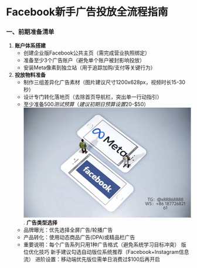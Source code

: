 # Facebook新手广告投放全流程指南
### 一、前期准备清单
1. **账户体系搭建**
   - 创建企业版Facebook公共主页（需完成营业执照绑定）
   - 准备至少3个广告账户（避免单个账户被封影响投放）
   - 安装Meta像素到独立站（用于追踪加购/支付等关键行为）
2. **投放物料准备**
   - 制作三组差异化广告素材（图片建议尺寸1200x628px，视频时长15-30秒）
   - 设计专门转化落地页（去除首页导航栏，突出单一行动指引）
   - 至少准备$500测试预算（建议初期日预算设置$20-$50）
![替代文字](微信图片_20250331131736.jpg)
. **广告类型选择**
   - 品牌曝光：优先选择全屏广告/轮播广告
   - 产品转化：使用动态商品广告(DPA)或精品栏广告
   - 重要说明：每个广告系列只用1种广告格式（避免系统学习目标冲突）
版位优化技巧
新手建议勾选自动版位系统推荐（Facebook+Instagram信息流）
进阶设置：移动端优先版位需单日消费过$100后再开启
